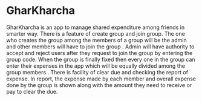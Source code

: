# GharKharcha
GharKharcha is an app to manage shared expenditure among friends in smarter way. There is a feature of create group and join group. The one who creates the group among the members of a group will be the admin and other members will have to join the group . Admin will have authority to accept and reject users after they request to join the group by entering the group code. When the group is finally fixed then every one in the group can enter their expenses in the app which will be equally divided among the group members . There is facility of clear due and checking the report of expense. In report, the expense made by each member and overall expense done by the group is shown along with the amount they need to receive or pay to clear the due.
